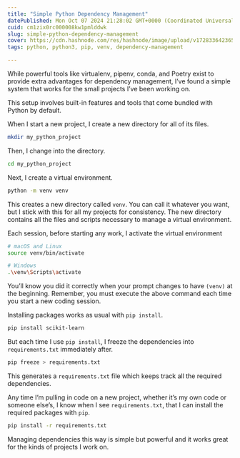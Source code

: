 ```yaml
---
title: "Simple Python Dependency Management"
datePublished: Mon Oct 07 2024 21:28:02 GMT+0000 (Coordinated Universal Time)
cuid: cm1zix0rc000008kw1pmlddwk
slug: simple-python-dependency-management
cover: https://cdn.hashnode.com/res/hashnode/image/upload/v1728336423652/d077be02-cb7f-48f8-b50a-2492be783507.png
tags: python, python3, pip, venv, dependency-management

---
```


While powerful tools like virtualenv, pipenv, conda, and Poetry exist to provide extra advantages for dependency management, I’ve found a simple system that works for the small projects I’ve been working on.

This setup involves built-in features and tools that come bundled with Python by default.

When I start a new project, I create a new directory for all of its files.

```bash
mkdir my_python_project
```

Then, I change into the directory.

```bash
cd my_python_project
```

Next, I create a virtual environment.

```bash
python -m venv venv
```

This creates a new directory called `venv`. You can call it whatever you want, but I stick with this for all my projects for consistency. The new directory contains all the files and scripts necessary to manage a virtual environment.

Each session, before starting any work, I activate the virtual environment

```bash
# macOS and Linux
source venv/bin/activate

# Windows
.\venv\Scripts\activate
```

You’ll know you did it correctly when your prompt changes to have `(venv)` at the beginning. Remember, you must execute the above command each time you start a new coding session.

Installing packages works as usual with `pip install`.

```bash
pip install scikit-learn
```

But each time I use `pip install`, I freeze the dependencies into `requirements.txt` immediately after.

```bash
pip freeze > requirements.txt
```

This generates a `requirements.txt` file which keeps track all the required dependencies.

Any time I’m pulling in code on a new project, whether it’s my own code or someone else’s, I know when I see `requirements.txt`, that I can install the required packages with `pip`.

```bash
pip install -r requirements.txt
```

Managing dependencies this way is simple but powerful and it works great for the kinds of projects I work on.